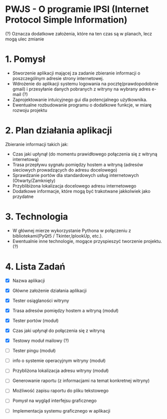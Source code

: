 # PWJS - O programie  IPSI (Internet Protocol Simple Information)
(?) Oznacza dodatkowe założenia, które na ten czas są w planach, lecz mogą ulec zmianie
# 1. Pomysł 
- Stworzenie aplikacji mającej za zadanie zbieranie informacji o poszczególnym adresie strony internetowej.
- Wdrożenie do aplikacji systemu logowania na pocztę(prawdopodobnie gmail) i przesyłanie danych pobranych z witryny na wybrany adres e-mail (?)
- Zaprojektowanie intuicyjnego gui dla potencjalnego użytkownika. 
- Ewentualne rozbudowanie programu o dodatkowe funkcje, w miarę rozwoju projektu 
# 2. Plan działania aplikacji
Zbieranie informacji takich jak:
- Czas jaki upłynął (do momentu prawidłowego połączenia się z witryną internetową)
- Trasa przepływu sygnału pomiędzy hostem a witryną (adresów sieciowych prowadzących do adresu docelowego)
- Sprawdzanie portów dla standardowych usług internetowych (Otwarty/Zamknięty)
- Przyblibiżona lokalizacja docelowego adresu internetowego
- Dodatkowe informacje, które mogą być trakotwane jakkolwiek jako przydatne 
# 3. Technologia 
- W głównej mierze wykorzystanie Pythona w połączeniu z bibliotekami(PyQt5 / Tkinter,IplookUp, etc.).
- Ewentualnie inne technologie, mogące przyspieszyć tworzenie projektu. (?)
# 4. Lista Zadań
- [x] Nazwa aplikacji
- [x] Główne założenie działania aplikacji
- [x] Tester osiąglaności witryny
- [x] Trasa adresów pomiędzy hostem a witryną (moduł)
- [x] Tester portów (moduł)
- [x] Czas jaki upłynął do połączenia się z witryną
- [x] Testowy moduł mailowy (?)
- [ ] Tester pingu (moduł)
- [ ] info o systemie operacyjnym witryny (moduł)
- [ ] Przybliżona lokalizacja adresu witryny (moduł)
- [ ] Generowanie raportu (z informacjami na temat konkretnej witryny)
- [ ] Możliwość zapisu raportu do pliku tekstowego
- [ ] Pomysł na wygląd interfejsu graficznego
- [ ] Implementacja systemu graficznego w aplikacji





